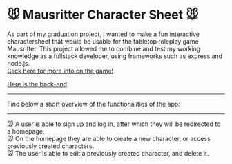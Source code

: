 # :mouse: Mausritter Character Sheet :mouse:


As part of my graduation project, I wanted to make a fun interactive charactersheet that would be usable for the tabletop roleplay game Mausritter. 
This project allowed me to combine and test my working knowledge as a fullstack developer, using frameworks such as express and node.js. 
<br />
[Click here for more info on the game!](https://mausritter.com/)

[Here is the back-end](https://github.com/RobinCMier/Mausritter-backend)

---

Find below a short overview of the functionalities of the app: 

---

:mouse: A user is able to sign up and log in, after which they will be redirected to a homepage.
<br />
:mouse: On the homepage they are able to create a new character, or access previously created characters. 
<br />
:mouse: The user is able to edit a previously created character, and delete it. 

